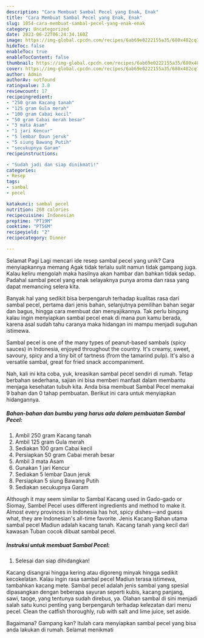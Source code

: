 ```yaml
---
description: "Cara Membuat Sambal Pecel yang Enak, Enak"
title: "Cara Membuat Sambal Pecel yang Enak, Enak"
slug: 1054-cara-membuat-sambal-pecel-yang-enak-enak
category: Uncategorized
date: 2023-06-22T06:24:34.160Z
image: https://img-global.cpcdn.com/recipes/6ab69e0222155a35/680x482cq70/sambal-pecel-foto-resep-utama.jpg
hideToc: false
enableToc: true
enableTocContent: false
thumbnail: https://img-global.cpcdn.com/recipes/6ab69e0222155a35/680x482cq70/sambal-pecel-foto-resep-utama.jpg
cover: https://img-global.cpcdn.com/recipes/6ab69e0222155a35/680x482cq70/sambal-pecel-foto-resep-utama.jpg
author: Admin
authorAv: notfound
ratingvalue: 3.8
reviewcount: 17
recipeingredient:
- "250 gram Kacang tanah"
- "125 gram Gula merah"
- "100 gram Cabai kecil"
- "50 gram Cabai merah besar"
- "3 mata Asam"
- "1 jari Kencur"
- "5 lembar Daun jeruk"
- "5 siung Bawang Putih"
- "secukupnya Garam"
recipeinstructions:

- "Sudah jadi dan siap dinikmati!"
categories:
- Resep
tags:
- sambal
- pecel

katakunci: sambal pecel 
nutrition: 268 calories
recipecuisine: Indonesian
preptime: "PT19M"
cooktime: "PT56M"
recipeyield: "2"
recipecategory: Dinner

---
```



Selamat Pagi Lagi mencari ide resep sambal pecel yang unik? Cara menyiapkannya memang Agak tidak terlalu sulit namun tidak gampang juga. Kalau keliru mengolah maka hasilnya akan hambar dan bahkan tidak sedap. Padahal sambal pecel yang enak selayaknya punya aroma dan rasa yang dapat memancing selera kita.


Banyak hal yang sedikit bisa berpengaruh terhadap kualitas rasa dari sambal pecel, pertama dari jenis bahan, selanjutnya pemilihan bahan segar dan bagus, hingga cara membuat dan menyajikannya. Tak perlu bingung kalau ingin menyiapkan sambal pecel enak di mana pun kamu berada, karena asal sudah tahu caranya maka hidangan ini mampu menjadi suguhan istimewa.

Sambal pecel is one of the many types of peanut-based sambals (spicy sauces) in Indonesia, enjoyed throughout the country. It&#39;s creamy, sweet, savoury, spicy and a tiny bit of tartness (from the tamarind pulp). It&#39;s also a versatile sambal, great for fried snack accompaniment.


Nah, kali ini kita coba, yuk, kreasikan sambal pecel sendiri di rumah. Tetap berbahan sederhana, sajian ini bisa memberi manfaat dalam membantu menjaga kesehatan tubuh kita. Anda bisa membuat Sambal Pecel memakai 9 bahan dan 0 tahap pembuatan. Berikut ini cara untuk menyiapkan hidangannya.

<!--inarticleads1-->

##### Bahan-bahan dan bumbu yang harus ada dalam pembuatan Sambal Pecel:

1. Ambil 250 gram Kacang tanah
1. Ambil 125 gram Gula merah
1. Sediakan 100 gram Cabai kecil
1. Persiapkan 50 gram Cabai merah besar
1. Ambil 3 mata Asam
1. Gunakan 1 jari Kencur
1. Sediakan 5 lembar Daun jeruk
1. Persiapkan 5 siung Bawang Putih
1. Sediakan secukupnya Garam


Although it may seem similar to Sambal Kacang used in Gado-gado or Siomay, Sambel Pecel uses different ingredients and method to make it. Almost every provinces in Indonesia has hot, spicy dishes—and guess what, they are Indonesian&#39;s all-time favorite. Jenis Kacang Bahan utama sambal pecel Madiun adalah kacang tanah. Kacang tanah yang kecil dari kawasan Tuban cocok dibuat sambal pecel. 

<!--inarticleads2-->

##### Instruksi untuk membuat Sambal Pecel:


1. Selesai dan siap dihidangkan!

Kacang disangrai hingga kering atau digoreng minyak hingga sedikit kecokelatan. Kalau ingin rasa sambal pecel Madiun terasa istimewa, tambahkan kacang mete. Sambal pecel adalah jenis sambal yang spesial dipasangkan dengan beberapa sayuran seperti kubis, kacang panjang, sawi, taoge, yang tentunya sudah direbus, ya. Olahan sambal di sini menjadi salah satu kunci penting yang berpengaruh terhadap kelezatan dari menu pecel. Clean the catfish thoroughly, rub with salt and lime juice, set aside. 

Bagaimana? Gampang kan? Itulah cara menyiapkan sambal pecel yang bisa anda lakukan di rumah. Selamat menikmati
